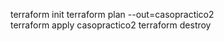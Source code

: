 
terraform init
terraform plan --out=casopractico2  
terraform apply casopractico2 
terraform destroy